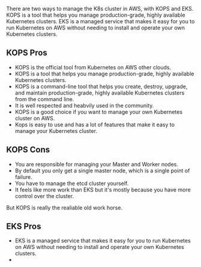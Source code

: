 There are two ways to manage the K8s cluster in AWS, with KOPS and EKS. KOPS is a tool that helps you manage production-grade, highly available Kubernetes clusters. EKS is a managed service that makes it easy for you to run Kubernetes on AWS without needing to install and operate your own Kubernetes clusters.

## KOPS Pros
- KOPS is the official tool from Kubernetes on AWS other clouds.
- KOPS is a tool that helps you manage production-grade, highly available Kubernetes clusters.
- KOPS is a command-line tool that helps you create, destroy, upgrade, and maintain production-grade, highly available Kubernetes clusters from the command line.
- It is well respected and heabvily used in the community.
- KOPS is a good choice if you want to manage your own Kubernetes cluster on AWS.
- Kops is easy to use and has a lot of features that make it easy to manage your Kubernetes cluster.

## KOPS Cons
- You are responsible for managing your Master and Worker nodes.
- By default you only get a single master node, which is a single point of failure.
- You have to manage the etcd cluster yourself.
- It feels like more work than EKS but it's mostly because you have more control over the cluster.

But KOPS is really the realiable old work horse. 

## EKS Pros
- EKS is a managed service that makes it easy for you to run Kubernetes on AWS without needing to install and operate your own Kubernetes clusters.
- 

